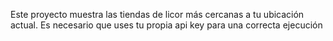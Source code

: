 Este proyecto muestra las tiendas de licor más cercanas a tu ubicación actual. Es necesario que uses tu propia api key para una correcta  ejecución 
